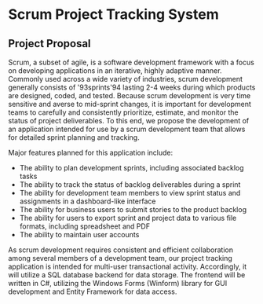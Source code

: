 # Scrum Project Tracking System
## Project Proposal

Scrum, a subset of agile, is a software development framework with a focus on developing applications in an iterative, highly adaptive manner.  Commonly used across a wide variety of industries, scrum development generally consists of '93sprints'94 lasting 2-4 weeks during which products are designed, coded, and tested.  Because scrum development is very time sensitive and averse to mid-sprint changes, it is important for development teams to carefully and consistently prioritize, estimate, and monitor the status of project deliverables.  To this end, we propose the development of an application intended for use by a scrum development team that allows for detailed sprint planning and tracking.  

 Major features planned for this application include:
* The ability to plan development sprints, including associated backlog tasks 
* The ability to track the status of backlog deliverables during a sprint
* The ability for development team members to view sprint status and assignments in a dashboard-like interface
* The ability for business users to submit stories to the product backlog
* The ability for users to export sprint and project data to various file formats, including spreadsheet and PDF
* The ability to maintain user accounts
 
As scrum development requires consistent and efficient collaboration among several members of a development team, our project tracking application is intended for multi-user transactional activity.  Accordingly, it will utilize a SQL database backend for data storage.  The frontend will be written in C#, utilizing the Windows Forms (Winform) library for GUI development and Entity Framework for data access.

